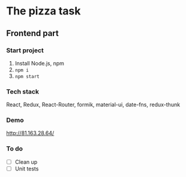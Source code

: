# The pizza task

## Frontend part

### Start project
1. Install Node.js, npm
2. `npm i`
3. `npm start`


### Tech stack
React, Redux, React-Router, formik, material-ui, date-fns, redux-thunk

### Demo
http://81.163.28.64/


### To do
- [ ] Clean up
- [ ] Unit tests
